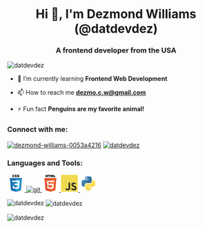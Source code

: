 <h1 align="center">Hi 👋, I'm Dezmond Williams (@datdevdez)</h1>
<h3 align="center">A frontend developer from the USA</h3>

<p align="left"> <img src="https://komarev.com/ghpvc/?username=datdevdez&label=Profile%20views&color=0e75b6&style=flat" alt="datdevdez" /> </p>

- 🌱 I’m currently learning **Frontend Web Development**

- 📫 How to reach me **dezmo.c.w@gmail.com**

- ⚡ Fun fact **Penguins are my favorite animal!**

<h3 align="left">Connect with me:</h3>
<p align="left">
<a href="https://linkedin.com/in/dezmond-williams-0053a4216" target="blank"><img align="center" src="https://raw.githubusercontent.com/rahuldkjain/github-profile-readme-generator/master/src/images/icons/Social/linked-in-alt.svg" alt="dezmond-williams-0053a4216" height="30" width="40" /></a>
<a href="https://instagram.com/datdevdez" target="blank"><img align="center" src="https://raw.githubusercontent.com/rahuldkjain/github-profile-readme-generator/master/src/images/icons/Social/instagram.svg" alt="datdevdez" height="30" width="40" /></a>
</p>

<h3 align="left">Languages and Tools:</h3>
<p align="left"> <a href="https://www.w3schools.com/css/" target="_blank" rel="noreferrer"> <img src="https://raw.githubusercontent.com/devicons/devicon/master/icons/css3/css3-original-wordmark.svg" alt="css3" width="40" height="40"/> </a> <a href="https://git-scm.com/" target="_blank" rel="noreferrer"> <img src="https://www.vectorlogo.zone/logos/git-scm/git-scm-icon.svg" alt="git" width="40" height="40"/> </a> <a href="https://www.w3.org/html/" target="_blank" rel="noreferrer"> <img src="https://raw.githubusercontent.com/devicons/devicon/master/icons/html5/html5-original-wordmark.svg" alt="html5" width="40" height="40"/> </a> <a href="https://developer.mozilla.org/en-US/docs/Web/JavaScript" target="_blank" rel="noreferrer"> <img src="https://raw.githubusercontent.com/devicons/devicon/master/icons/javascript/javascript-original.svg" alt="javascript" width="40" height="40"/> </a> <a href="https://www.python.org" target="_blank" rel="noreferrer"> <img src="https://raw.githubusercontent.com/devicons/devicon/master/icons/python/python-original.svg" alt="python" width="40" height="40"/> </a> </p>

<p><img align="left" src="https://github-readme-stats.vercel.app/api/top-langs?username=datdevdez&show_icons=true&locale=en&layout=compact" alt="datdevdez" /></p>

<p>&nbsp;<img align="center" src="https://github-readme-stats.vercel.app/api?username=datdevdez&show_icons=true&locale=en" alt="datdevdez" /></p>

<p><img align="center" src="https://github-readme-streak-stats.herokuapp.com/?user=datdevdez&" alt="datdevdez" /></p>

